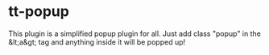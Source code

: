 tt-popup
========

This plugin is a simplified popup plugin for all. Just add class "popup" in the &amp;lt;a&amp;gt; tag and anything inside it will be   popped up!
